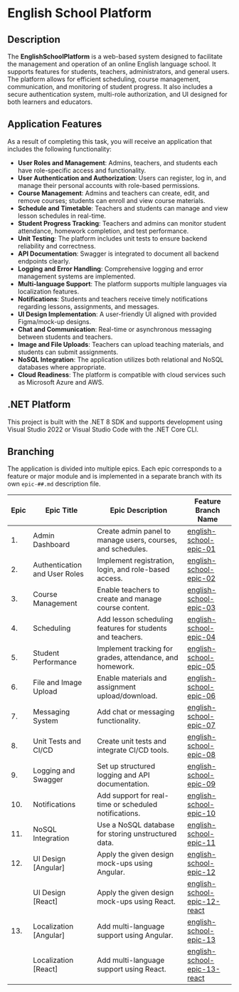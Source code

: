 # English School Platform

## Description

The **EnglishSchoolPlatform** is a web-based system designed to facilitate the management and operation of an online English language school. It supports features for students, teachers, administrators, and general users. The platform allows for efficient scheduling, course management, communication, and monitoring of student progress. It also includes a secure authentication system, multi-role authorization, and UI designed for both learners and educators.

## Application Features

As a result of completing this task, you will receive an application that includes the following functionality:

- **User Roles and Management**: Admins, teachers, and students each have role-specific access and functionality.
- **User Authentication and Authorization**: Users can register, log in, and manage their personal accounts with role-based permissions.
- **Course Management**: Admins and teachers can create, edit, and remove courses; students can enroll and view course materials.
- **Schedule and Timetable**: Teachers and students can manage and view lesson schedules in real-time.
- **Student Progress Tracking**: Teachers and admins can monitor student attendance, homework completion, and test performance.
- **Unit Testing**: The platform includes unit tests to ensure backend reliability and correctness.
- **API Documentation**: Swagger is integrated to document all backend endpoints clearly.
- **Logging and Error Handling**: Comprehensive logging and error management systems are implemented.
- **Multi-language Support**: The platform supports multiple languages via localization features.
- **Notifications**: Students and teachers receive timely notifications regarding lessons, assignments, and messages.
- **UI Design Implementation**: A user-friendly UI aligned with provided Figma/mock-up designs.
- **Chat and Communication**: Real-time or asynchronous messaging between students and teachers.
- **Image and File Uploads**: Teachers can upload teaching materials, and students can submit assignments.
- **NoSQL Integration**: The application utilizes both relational and NoSQL databases where appropriate.
- **Cloud Readiness**: The platform is compatible with cloud services such as Microsoft Azure and AWS.

## .NET Platform

This project is built with the .NET 8 SDK and supports development using Visual Studio 2022 or Visual Studio Code with the .NET Core CLI.

## Branching

The application is divided into multiple epics. Each epic corresponds to a feature or major module and is implemented in a separate branch with its own `epic-##.md` description file.

| Epic | Epic Title | Epic Description | Feature Branch Name              |
|------|------------|------------------|----------------------------------|
| 1.   | Admin Dashboard | Create admin panel to manage users, courses, and schedules. | [english-school-epic-01](epic-01.md) |
| 2.   | Authentication and User Roles | Implement registration, login, and role-based access. | [english-school-epic-02](epic-02.md) |
| 3.   | Course Management | Enable teachers to create and manage course content. | [english-school-epic-03](epic-03.md) |
| 4.   | Scheduling | Add lesson scheduling features for students and teachers. | [english-school-epic-04](epic-04.md) |
| 5.   | Student Performance | Implement tracking for grades, attendance, and homework. | [english-school-epic-05](epic-05.md) |
| 6.   | File and Image Upload | Enable materials and assignment upload/download. | [english-school-epic-06](epic-06.md) |
| 7.   | Messaging System | Add chat or messaging functionality. | [english-school-epic-07](epic-07.md) |
| 8.   | Unit Tests and CI/CD | Create unit tests and integrate CI/CD tools. | [english-school-epic-08](epic-08.md) |
| 9.   | Logging and Swagger | Set up structured logging and API documentation. | [english-school-epic-09](epic-09.md) |
| 10.  | Notifications | Add support for real-time or scheduled notifications. | [english-school-epic-10](epic-10.md) |
| 11.  | NoSQL Integration | Use a NoSQL database for storing unstructured data. | [english-school-epic-11](epic-11.md) |
| 12.  | UI Design [Angular] | Apply the given design mock-ups using Angular. | [english-school-epic-12](epic-12.md) |
|      | UI Design [React] | Apply the given design mock-ups using React. | [english-school-epic-12-react](epic-12.md) |
| 13.  | Localization [Angular] | Add multi-language support using Angular. | [english-school-epic-13](epic-13.md) |
|      | Localization [React] | Add multi-language support using React. | [english-school-epic-13-react](epic-13.md) |
